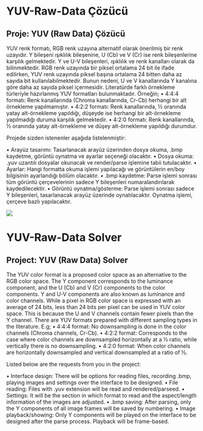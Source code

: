 # YUV-Raw-Data Çözücü
## Proje: YUV (Raw Data) Çözücü

YUV renk formatı, RGB renk uzayına alternatif olarak önerilmiş bir renk uzayıdır.  Y bileşeni ışıklılık bileşenine, U (Cb) ve V (Cr) ise renk bileşenlerine karşılık gelmektedir. Y ve U-V bileşenleri, ışıklılık ve renk kanalları olarak da bilinmektedir.  RGB renk uzayında bir piksel ortalama 24 bit ile ifade edilirken, YUV renk uzayında piksel başına ortalama 24 bitten daha az sayıda bit kullanılabilmektedir. Bunun nedeni, U ve V kanallarında Y kanalına göre daha az sayıda piksel içermesidir. Literatürde farklı örnekleme türleriyle hazırlanmış YUV formatları bulunmaktadır. Örneğin;
•	4:4:4 formatı: Renk kanallarında (Chroma kanallarında, Cr-Cb) herhangi bir alt örnekleme yapılmamıştır.
•	4:2:2 formatı: Renk kanallarında, ½ oranında yatay alt-örnekleme yapıldığı, düşeyde ise herhangi bir alt-örnekleme yapılmadığı duruma karşılık gelmektedir. 
•	4:2:0 formatı:  Renk kanallarında, ½ oranında yatay alt-örnekleme ve düşey alt-örnekleme yapıldığı durumdur.

Projede sizden istenenler aşağıda listelenmiştir:

•	Arayüz tasarımı: Tasarlanacak arayüz üzerinden dosya okuma, .bmp kaydetme, görüntü oynatma ve ayarlar seçeneği olacaktır.
•	Dosya okuma: .yuv uzantılı dosyalar okunacak ve render/parse işlemine tabii tutulacaktır.
•	Ayarlar:  Hangi formatta okuma işlemi yapılacağı ve görüntülerin en/boy bilgisinin ayarlandığı bölüm olacaktır.
•	.bmp kaydetme: Parse işlemi sonrası tüm görüntü çerçevelerinin sadece Y bileşenleri numaralandırılarak kaydedilecektir. 
•	Görüntü oynatma/gösterme: Parse işlemi sonrası sadece Y bileşenleri, tasarlanacak arayüz üzerinde oynatılacaktır. Oynatma işlemi, çerçeve bazlı yapılacaktır. 

<img src="https://i.hizliresim.com/a8rt1mg.png"></img>

# YUV-Raw-Data Solver
## Project: YUV (Raw Data) Solver

The YUV color format is a proposed color space as an alternative to the RGB color space. The Y component corresponds to the luminance component, and the U (Cb) and V (Cr) components to the color components. Y and U-V components are also known as luminance and color channels. While a pixel in RGB color space is expressed with an average of 24 bits, less than 24 bits per pixel can be used in YUV color space. This is because the U and V channels contain fewer pixels than the Y channel. There are YUV formats prepared with different sampling types in the literature. E.g;
• 4:4:4 format: No downsampling is done in the color channels (Chroma channels, Cr-Cb).
• 4:2:2 format: Corresponds to the case where color channels are downsampled horizontally at a ½ ratio, while vertically there is no downsampling.
• 4:2:0 format: When color channels are horizontally downsampled and vertical downsampled at a ratio of ½.

Listed below are the requests from you in the project:

• Interface design: There will be options for reading files, recording .bmp, playing images and settings over the interface to be designed.
• File reading: Files with .yuv extension will be read and rendered/parseed.
• Settings: It will be the section in which format to read and the aspect/length information of the images are adjusted.
• .bmp saving: After parsing, only the Y components of all image frames will be saved by numbering.
• Image playback/showing: Only Y components will be played on the interface to be designed after the parse process. Playback will be frame-based.
